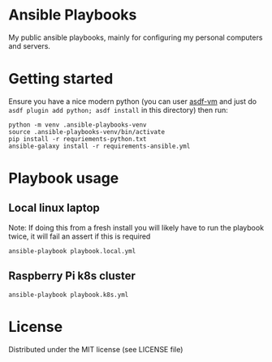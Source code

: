 # Ansible Playbooks

My public ansible playbooks, mainly for configuring my personal computers and servers.

# Getting started

Ensure you have a nice modern python (you can user [asdf-vm]() and just do `asdf plugin add python; asdf install` in this directory) then run:

```
python -m venv .ansible-playbooks-venv
source .ansible-playbooks-venv/bin/activate
pip install -r requriements-python.txt
ansible-galaxy install -r requirements-ansible.yml
```

# Playbook usage

## Local linux laptop

Note: If doing this from a fresh install you will likely have to run the playbook twice, it will fail an assert if this
is required

```
ansible-playbook playbook.local.yml
```

## Raspberry Pi k8s cluster

```
ansible-playbook playbook.k8s.yml
```

# License

Distributed under the MIT license (see LICENSE file)
